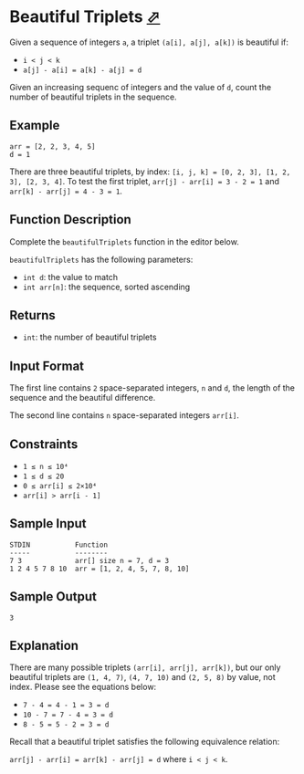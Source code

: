 # Beautiful Triplets [⬀](https://www.hackerrank.com/challenges/beautiful-triplets)

Given a sequence of integers `a`, a triplet `(a[i], a[j], a[k])` is beautiful if:
- `i < j < k`
- `a[j] - a[i] = a[k] - a[j] = d`

Given an increasing sequenc of integers and the value of `d`, count the number of beautiful triplets in the sequence.

## Example
```
arr = [2, 2, 3, 4, 5]
d = 1
```

There are three beautiful triplets, by index: `[i, j, k] = [0, 2, 3], [1, 2, 3], [2, 3, 4]`. To test the first triplet, `arr[j] - arr[i] = 3 - 2 = 1` and `arr[k] - arr[j] = 4 - 3 = 1`.

## Function Description

Complete the `beautifulTriplets` function in the editor below.

`beautifulTriplets` has the following parameters:

- `int d`: the value to match
- `int arr[n]`: the sequence, sorted ascending

## Returns

- `int`: the number of beautiful triplets

## Input Format

The first line contains `2` space-separated integers, `n` and `d`, the length of the sequence and the beautiful difference.

The second line contains `n` space-separated integers `arr[i]`.

## Constraints
- `1 ≤ n ≤ 10⁴`
- `1 ≤ d ≤ 20`
- `0 ≤ arr[i] ≤ 2×10⁴`
- `arr[i] > arr[i - 1]`

## Sample Input
```
STDIN           Function
-----           --------
7 3             arr[] size n = 7, d = 3
1 2 4 5 7 8 10  arr = [1, 2, 4, 5, 7, 8, 10]
```

## Sample Output
```
3
```

## Explanation

There are many possible triplets `(arr[i], arr[j], arr[k])`, but our only beautiful triplets are `(1, 4, 7)`, `(4, 7, 10)` and `(2, 5, 8)` by value, not index. Please see the equations below:
- `7 - 4 = 4 - 1 = 3 = d`
- `10 - 7 = 7 - 4 = 3 = d`
- `8 - 5 = 5 - 2 = 3 = d`

Recall that a beautiful triplet satisfies the following equivalence relation:  

`arr[j] - arr[i] = arr[k] - arr[j] = d` where `i < j < k`.
